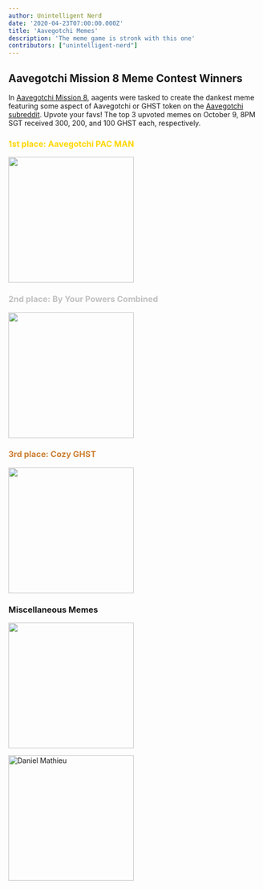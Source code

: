 ```yaml
---
author: Unintelligent Nerd
date: '2020-04-23T07:00:00.000Z'
title: 'Aavegotchi Memes'
description: 'The meme game is stronk with this one'
contributors: ["unintelligent-nerd"]
---
```


## Aavegotchi Mission 8 Meme Contest Winners

In [Aavegotchi Mission 8](/missions), aagents were tasked to create the dankest meme featuring some aspect of Aavegotchi or GHST token on the [Aavegotchi subreddit](https://www.reddit.com/r/Aavegotchi/). Upvote your favs! The top 3 upvoted memes on October 9, 8PM SGT received 300, 200, and 100 GHST each, respectively. 

### <span style="color:gold">1st place: Aavegotchi PAC MAN</span>

<p><img class="memes" src="/memes/AavegotchiPACMAN.jpg" width = "250">

### <span style="color:silver">2nd place: By Your Powers Combined</span>

<p><img class="memes" src="/memes/byyourpowerscombined.png" width = "250">

### <span style="color:#cd7f32">3rd place: Cozy GHST</span>

<p><img class="memes" src="/memes/CozyGHST.jpg" width = "250">

### Miscellaneous Memes

<p><img class="memes" src="/memes/nickmudgeandvan.png" width = "250">
<p>
<p><img class="memes" src="/memes/danmaiyatang.png" alt = "Daniel Mathieu" width = "250">